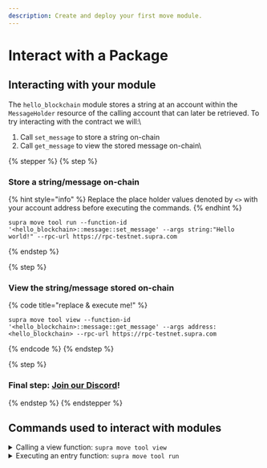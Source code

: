 ```yaml
---
description: Create and deploy your first move module.
---
```


# Interact with a Package

## Interacting with your module

The `hello_blockchain` module stores a string at an account within the `MessageHolder` resource of the calling account that can later be retrieved. To try interacting with the contract we will:\


1. Call `set_message` to store a string on-chain
2. Call `get_message` to view the stored message on-chain\


{% stepper %}
{% step %}
### Store a string/message on-chain

{% hint style="info" %}
Replace the place holder values denoted by `<>` with your account address before executing the commands.
{% endhint %}

```
supra move tool run --function-id '<hello_blockchain>::message::set_message' --args string:"Hello world!" --rpc-url https://rpc-testnet.supra.com
```
{% endstep %}

{% step %}
### View the string/message stored on-chain

{% code title="replace & execute me!" %}
```
supra move tool view --function-id '<hello_blockchain>::message::get_message' --args address:<hello_blockchain> --rpc-url https://rpc-testnet.supra.com
```
{% endcode %}
{% endstep %}

{% step %}
### Final step: [Join our Discord](https://discord.gg/supralabs)!
{% endstep %}
{% endstepper %}

## Commands used to interact with modules

<details>

<summary>Calling a view function: <code>supra move tool view</code></summary>

The `view` command is used to call `view` functions, which do not change the state of the VM in any way. View functions are denoted with `#[view]` above the function declaration.



Expects the two following arguments:\
&#x20;`--function-id` which designates the function to be called. The format is as follows: `MODULE_ADR::MODULE_NAME::FUNCTION_NAME`&#x20;

&#x20;`--args` which designates the arguments to be passed to the function. If multiple parameters must be passed, they are separated by spaces. The format is as follows: `TYPE:VALUE`



Execute the following command to better understand the arguments of the command.

```bash
supra move tool view --help
```

</details>

<details>

<summary>Executing an entry function: <code>supra move tool run</code></summary>

The `run` command is used to call `entry` functions, which result in some transaction. `Entry` functions are your gateway to interacting with modules. We are unable to call functions without the `entry` declaration.



Expects the two following arguments:\
&#x20;`--function-id` which designates the function to be called. The format is as follows: `MODULE_ADR::MODULE_NAME::FUNCTION_NAME`&#x20;

&#x20;`--args` which designates the arguments to be passed to the function. If multiple parameters must be passed, they are separated by spaces. The format is as follows: `TYPE:VALUE`



Execute the following command to better understand the arguments of the command.

```bash
supra move tool run --help
```

</details>

